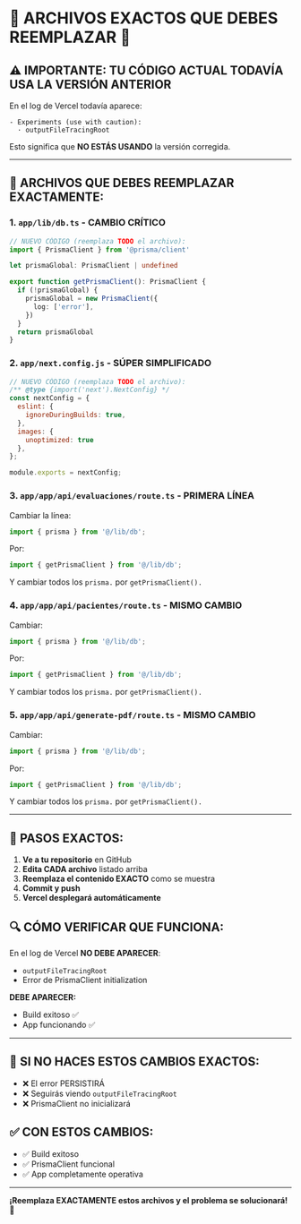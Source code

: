 
# 🚨 ARCHIVOS EXACTOS QUE DEBES REEMPLAZAR 🚨

## ⚠️ IMPORTANTE: TU CÓDIGO ACTUAL TODAVÍA USA LA VERSIÓN ANTERIOR

En el log de Vercel todavía aparece:
```
- Experiments (use with caution):
  · outputFileTracingRoot
```

Esto significa que **NO ESTÁS USANDO** la versión corregida.

---

## 📁 ARCHIVOS QUE DEBES REEMPLAZAR EXACTAMENTE:

### 1. **`app/lib/db.ts`** - CAMBIO CRÍTICO
```typescript
// NUEVO CÓDIGO (reemplaza TODO el archivo):
import { PrismaClient } from '@prisma/client'

let prismaGlobal: PrismaClient | undefined

export function getPrismaClient(): PrismaClient {
  if (!prismaGlobal) {
    prismaGlobal = new PrismaClient({
      log: ['error'],
    })
  }
  return prismaGlobal
}
```

### 2. **`app/next.config.js`** - SÚPER SIMPLIFICADO
```javascript
// NUEVO CÓDIGO (reemplaza TODO el archivo):
/** @type {import('next').NextConfig} */
const nextConfig = {
  eslint: {
    ignoreDuringBuilds: true,
  },
  images: { 
    unoptimized: true 
  },
};

module.exports = nextConfig;
```

### 3. **`app/app/api/evaluaciones/route.ts`** - PRIMERA LÍNEA
Cambiar la línea:
```typescript
import { prisma } from '@/lib/db';
```
Por:
```typescript
import { getPrismaClient } from '@/lib/db';
```

Y cambiar todos los `prisma.` por `getPrismaClient().`

### 4. **`app/app/api/pacientes/route.ts`** - MISMO CAMBIO
Cambiar:
```typescript
import { prisma } from '@/lib/db';
```
Por:
```typescript
import { getPrismaClient } from '@/lib/db';
```

Y cambiar todos los `prisma.` por `getPrismaClient().`

### 5. **`app/app/api/generate-pdf/route.ts`** - MISMO CAMBIO
Cambiar:
```typescript
import { prisma } from '@/lib/db';
```
Por:
```typescript
import { getPrismaClient } from '@/lib/db';
```

Y cambiar todos los `prisma.` por `getPrismaClient().`

---

## 🎯 PASOS EXACTOS:

1. **Ve a tu repositorio** en GitHub
2. **Edita CADA archivo** listado arriba
3. **Reemplaza el contenido EXACTO** como se muestra
4. **Commit y push**
5. **Vercel desplegará automáticamente**

## 🔍 CÓMO VERIFICAR QUE FUNCIONA:

En el log de Vercel **NO DEBE APARECER**:
- `outputFileTracingRoot`
- Error de PrismaClient initialization

**DEBE APARECER:**
- Build exitoso ✅
- App funcionando ✅

---

## 🚨 SI NO HACES ESTOS CAMBIOS EXACTOS:
- ❌ El error PERSISTIRÁ
- ❌ Seguirás viendo `outputFileTracingRoot`
- ❌ PrismaClient no inicializará

## ✅ CON ESTOS CAMBIOS:
- ✅ Build exitoso
- ✅ PrismaClient funcional
- ✅ App completamente operativa

---

**¡Reemplaza EXACTAMENTE estos archivos y el problema se solucionará!** 🎉
